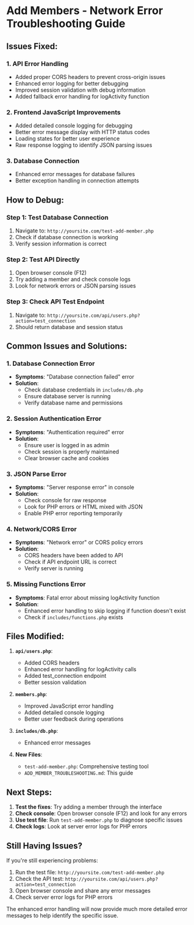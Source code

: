 # Add Members - Network Error Troubleshooting Guide

## Issues Fixed:

### 1. **API Error Handling**
- Added proper CORS headers to prevent cross-origin issues
- Enhanced error logging for better debugging
- Improved session validation with debug information
- Added fallback error handling for logActivity function

### 2. **Frontend JavaScript Improvements**
- Added detailed console logging for debugging
- Better error message display with HTTP status codes
- Loading states for better user experience
- Raw response logging to identify JSON parsing issues

### 3. **Database Connection**
- Enhanced error messages for database failures
- Better exception handling in connection attempts

## How to Debug:

### Step 1: Test Database Connection
1. Navigate to: `http://yoursite.com/test-add-member.php`
2. Check if database connection is working
3. Verify session information is correct

### Step 2: Test API Directly
1. Open browser console (F12)
2. Try adding a member and check console logs
3. Look for network errors or JSON parsing issues

### Step 3: Check API Test Endpoint
1. Navigate to: `http://yoursite.com/api/users.php?action=test_connection`
2. Should return database and session status

## Common Issues and Solutions:

### 1. **Database Connection Error**
- **Symptoms**: "Database connection failed" error
- **Solution**: 
  - Check database credentials in `includes/db.php`
  - Ensure database server is running
  - Verify database name and permissions

### 2. **Session Authentication Error**
- **Symptoms**: "Authentication required" error
- **Solution**:
  - Ensure user is logged in as admin
  - Check session is properly maintained
  - Clear browser cache and cookies

### 3. **JSON Parse Error**
- **Symptoms**: "Server response error" in console
- **Solution**:
  - Check console for raw response
  - Look for PHP errors or HTML mixed with JSON
  - Enable PHP error reporting temporarily

### 4. **Network/CORS Error**
- **Symptoms**: "Network error" or CORS policy errors
- **Solution**:
  - CORS headers have been added to API
  - Check if API endpoint URL is correct
  - Verify server is running

### 5. **Missing Functions Error**
- **Symptoms**: Fatal error about missing logActivity function
- **Solution**:
  - Enhanced error handling to skip logging if function doesn't exist
  - Check if `includes/functions.php` exists

## Files Modified:

1. **`api/users.php`**:
   - Added CORS headers
   - Enhanced error handling for logActivity calls
   - Added test_connection endpoint
   - Better session validation

2. **`members.php`**:
   - Improved JavaScript error handling
   - Added detailed console logging
   - Better user feedback during operations

3. **`includes/db.php`**:
   - Enhanced error messages

4. **New Files**:
   - `test-add-member.php`: Comprehensive testing tool
   - `ADD_MEMBER_TROUBLESHOOTING.md`: This guide

## Next Steps:

1. **Test the fixes**: Try adding a member through the interface
2. **Check console**: Open browser console (F12) and look for any errors
3. **Use test file**: Run `test-add-member.php` to diagnose specific issues
4. **Check logs**: Look at server error logs for PHP errors

## Still Having Issues?

If you're still experiencing problems:

1. Run the test file: `http://yoursite.com/test-add-member.php`
2. Check the API test: `http://yoursite.com/api/users.php?action=test_connection`
3. Open browser console and share any error messages
4. Check server error logs for PHP errors

The enhanced error handling will now provide much more detailed error messages to help identify the specific issue.